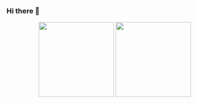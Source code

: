 ### Hi there 👋

<!--
**BlackWaterGua/BlackWaterGua** is a ✨ _special_ ✨ repository because its `README.md` (this file) appears on your GitHub profile.

Here are some ideas to get you started:

- 🔭 I’m currently working on ...
- 🌱 I’m currently learning ...
- 👯 I’m looking to collaborate on ...
- 🤔 I’m looking for help with ...
- 💬 Ask me about ...
- 📫 How to reach me: ...
- 😄 Pronouns: ...
- ⚡ Fun fact: ...
-->
<div align="center">
  <img src="https://github-readme-stats.vercel.app/api?username=BlackWaterGua&count_private=true&show_icons=true&theme=panda&bg_color=0d1117&include_all_commits=false&border_radius=15&hide_border=false" height=175>
 <img src="https://github-readme-stats.vercel.app/api/top-langs/?username=BlackWaterGua&layout=compact&theme=panda&show_icons=true&bg_color=0d1117&include_all_commits=true&border_radius=15&hide_border=false&langs_count=8&hide=HTML,CSS,Batchfile&count_private=frue" height=175>
</div>
